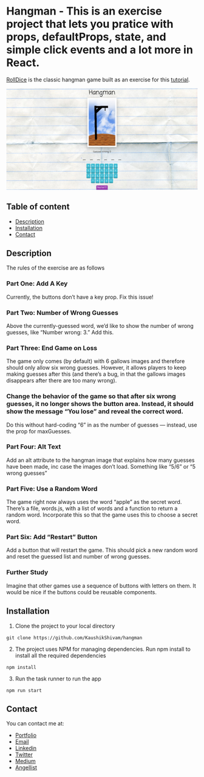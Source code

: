 # Hangman - This is an exercise project that lets you pratice with props, defaultProps, state, and simple click events and a lot more in React.

[RollDice](https://youthful-lamport-b37d73.netlify.com/) is the classic hangman game built as an exercise for this [tutorial](https://www.udemy.com/course/modern-react-bootcamp/).

![GameHub Screenshot](screenshot.png)

## Table of content

- [Description](#description)
- [Installation](#installation)
- [Contact](#contact)

## Description

The rules of the exercise are as follows

### Part One: Add A Key

Currently, the buttons don’t have a key prop. Fix this issue!

### Part Two: Number of Wrong Guesses

Above the currently-guessed word, we’d like to show the number of wrong guesses, like “Number wrong: 3.” Add this.

### Part Three: End Game on Loss

The game only comes (by default) with 6 gallows images and therefore should only allow six wrong guesses. However, it allows players to keep making guesses after this (and there’s a bug, in that the gallows images disappears after there are too many wrong).

### Change the behavior of the game so that after six wrong guesses, it no longer shows the button area. Instead, it should show the message “You lose” and reveal the correct word.

Do this without hard-coding “6” in as the number of guesses — instead, use the prop for maxGuesses.

### Part Four: Alt Text

Add an alt attribute to the hangman image that explains how many guesses have been made, inc case the images don’t load. Something like “5/6” or “5 wrong guesses”

### Part Five: Use a Random Word

The game right now always uses the word “apple” as the secret word. There’s a file, words.js, with a list of words and a function to return a random word. Incorporate this so that the game uses this to choose a secret word.

### Part Six: Add “Restart” Button

Add a button that will restart the game. This should pick a new random word and reset the guessed list and number of wrong guesses.

### Further Study

Imagine that other games use a sequence of buttons with letters on them. It would be nice if the buttons could be reusable components.

## Installation

1. Clone the project to your local directory

```
git clone https://github.com/KaushikShivam/hangman
```

2. The project uses NPM for managing dependencies. Run npm install to install all the required dependencies

```
npm install
```

3. Run the task runner to run the app

```
npm run start
```

## Contact

You can contact me at:

- [Portfolio](https://www.shivamkaushik.com)
- [Email](mailto:shivamkaushikofficial@gmail.com)
- [Linkedin](https://www.linkedin.com/in/kshivamdev/)
- [Twitter](https://twitter.com/kShivamDev)
- [Medium](https://medium.com/@shivamkaushikofficial)
- [Angellist](https://angel.co/kshivamdev)
